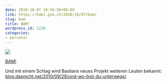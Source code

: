 ```yaml
---
date: 2010-10-07 10:56:58+00:00
link: https://habi.gna.ch/2010/10/07/bam/
slug: bam
title: BAM!
wordpress_id: 2229
categories:
- personal
---
```


[![](https://static.flickr.com/4144/5059714148_91e9f3378c_m.jpg)](https://www.flickr.com/photos/habi/5059714148/)
   
[BAM!](https://www.flickr.com/photos/habi/5059714148/)

Und mit einem Schlag wird Bastians neues Projekt weiteren Leuten bekannt: [blog.dasrecht.net/2010/09/28/und-wo-bist-du-unterwegs/](https://blog.dasrecht.net/2010/09/28/und-wo-bist-du-unterwegs/).